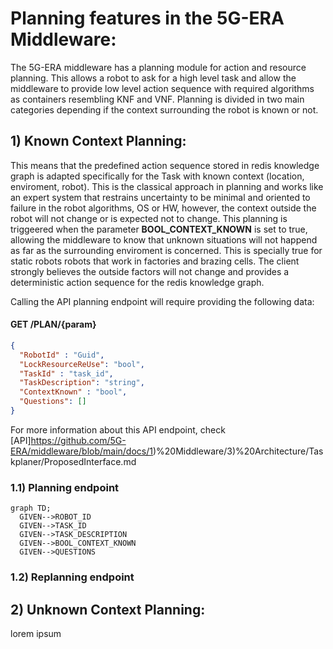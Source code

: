 # Planning features in the 5G-ERA Middleware:

The 5G-ERA middleware has a planning module for action and resource planning. This allows a robot to ask for a high level task and allow the middleware to provide low level action sequence with required algorithms as containers resembling KNF and VNF. Planning is divided in two main categories depending if the context surrounding the robot is known or not.

## 1) Known Context Planning:

This means that the predefined action sequence stored in redis knowledge graph is adapted specifically for the Task with known context (location, enviroment, robot). This is the classical approach in planning and works like an expert system that restrains uncertainty to be minimal and oriented to failure in the robot algorithms, OS or HW, however, the context outside the robot will not change or is expected not to change. This planning is triggeered when the parameter **BOOL_CONTEXT_KNOWN** is set to true, allowing the middleware to know that unknown situations will not happend as far as the surrounding enviroment is concerned. This is specially true for static robots robots that work in factories and brazing cells. The client strongly believes the outside factors will not change and provides a deterministic action sequence for the redis knowledge graph.

Calling the API planning endpoint will require providing the following data:

#### GET /PLAN/{param}
```json
{
  "RobotId" : "Guid",
  "LockResourceReUse": "bool",
  "TaskId" : "task_id",
  "TaskDescription": "string",
  "ContextKnown" : "bool",
  "Questions": []
}
```

For more information about this API endpoint, check [API]https://github.com/5G-ERA/middleware/blob/main/docs/1)%20Middleware/3)%20Architecture/Taskplaner/ProposedInterface.md

### 1.1) Planning endpoint

```mermaid
graph TD;
  GIVEN-->ROBOT_ID
  GIVEN-->TASK_ID
  GIVEN-->TASK_DESCRIPTION
  GIVEN-->BOOL_CONTEXT_KNOWN
  GIVEN-->QUESTIONS
```

### 1.2) Replanning endpoint

## 2) Unknown Context Planning:

lorem ipsum
